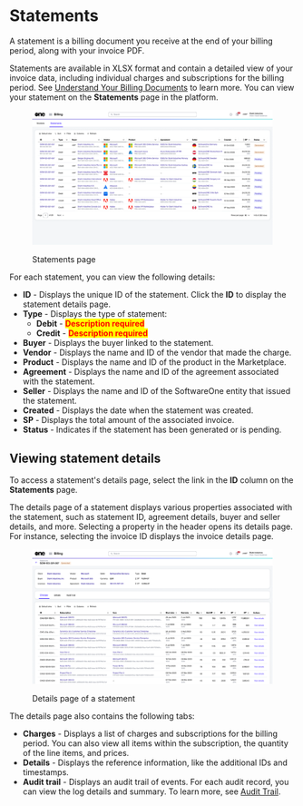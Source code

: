 # Statements

A statement is a billing document you receive at the end of your billing period, along with your invoice PDF.

Statements are available in XLSX format and contain a detailed view of your invoice data, including individual charges and subscriptions for the billing period. See [Understand Your Billing Documents](understand-your-billing-documents.md) to learn more. You can view your statement on the **Statements** page in the platform.&#x20;

<figure><img src="../../../.gitbook/assets/statements.png" alt=""><figcaption><p>Statements page</p></figcaption></figure>

For each statement, you can view the following details:

* **ID** - Displays the unique ID of the statement. Click the **ID** to display the statement details page.
* **Type** - Displays the type of statement:&#x20;
  * **Debit** - <mark style="color:red;">**Description required**</mark>
  * **Credit** - <mark style="color:red;">**Description required**</mark>
* **Buyer** - Displays the buyer linked to the statement.
* **Vendor** - Displays the name and ID of the vendor that made the charge. &#x20;
* **Product** - Displays the name and ID of the product in the Marketplace.
* **Agreement** - Displays the name and ID of the agreement associated with the statement.&#x20;
* **Seller** - Displays the name and ID of the SoftwareOne entity that issued the statement.
* **Created** - Displays the date when the statement was created.&#x20;
* **SP** - Displays the total amount of the associated invoice.
* **Status** - Indicates if the statement has been generated or is pending.&#x20;

## Viewing statement details <a href="#subscription-details" id="subscription-details"></a>

To access a statement's details page, select the link in the **ID** column on the **Statements** page.

The details page of a statement displays various properties associated with the statement, such as statement ID, agreement details, buyer and seller details, and more. Selecting a property in the header opens its details page. For instance, selecting the invoice ID displays the invoice details page.

<figure><img src="../../../.gitbook/assets/statement_details_page.png" alt=""><figcaption><p>Details page of a statement</p></figcaption></figure>

The details page also contains the following tabs:&#x20;

* **Charges** - Displays a list of charges and subscriptions for the billing period. You can also view all items within the subscription, the quantity of the line items, and prices.
* **Details** - Displays the reference information, like the additional IDs and timestamps.
* **Audit trail** - Displays an audit trail of events. For each audit record, you can view the log details and summary. To learn more, see [Audit Trail](../../settings/audit-trail.md).
